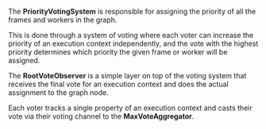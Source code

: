 The **PriorityVotingSystem** is responsible for assigning the
priority of all the frames and workers in the graph.

This is done through a system of voting where each voter can increase the
priority of an execution context independently, and the vote with the highest
priority determines which priority the given frame or worker will be assigned.

The **RootVoteObserver** is a simple layer on top of the voting system that
receives the final vote for an execution context and does the actual assignment
to the graph node.

Each voter tracks a single property of an execution context and casts their vote
via their voting channel to the **MaxVoteAggregator**.
